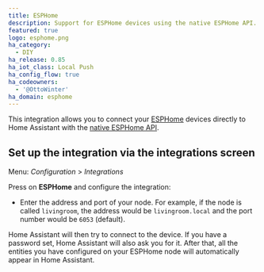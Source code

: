 ```yaml
---
title: ESPHome
description: Support for ESPHome devices using the native ESPHome API.
featured: true
logo: esphome.png
ha_category:
  - DIY
ha_release: 0.85
ha_iot_class: Local Push
ha_config_flow: true
ha_codeowners:
  - '@OttoWinter'
ha_domain: esphome
---
```


This integration allows you to connect your [ESPHome](https://esphome.io) devices directly to Home Assistant with the [native ESPHome API](https://esphome.io/components/api.html).

## Set up the integration via the integrations screen

Menu: *Configuration* > *Integrations*

Press on **ESPHome** and configure the integration:

* Enter the address and port of your node. For example, if the node is called `livingroom`, the address would be `livingroom.local` and the port number would be `6053` (default).

Home Assistant will then try to connect to the device. If you have a password set, Home Assistant will also ask you for it. After that, all the entities you have configured on your ESPHome node will automatically appear in Home Assistant.
